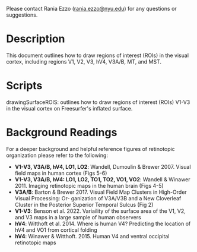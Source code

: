 Please contact Rania Ezzo (rania.ezzo@nyu.edu) for any questions or suggestions.

# Description
This document outlines how to draw regions of interest (ROIs) in the visual cortex, including regions V1, V2, V3, hV4, V3A/B, MT, and MST.

# Scripts
drawingSurfaceROIS: outlines how to draw regions of interest (ROIs) V1-V3 in the visual cortex on Freesurfer's inflated surface.


# Background Readings
For a deeper background and helpful reference figures of retinotopic organization please refer to the following:

- **V1-V3, V3A/B, hV4, LO1, LO2**: Wandell, Dumoulin & Brewer 2007. Visual field maps in human cortex (Figs 5-6)
- **V1-V3, V3A/B, hV4: LO1, LO2, TO1, TO2, VO1, VO2**: Wandell & Winawer 2011. Imaging retinotopic maps in the human brain (Figs 4-5)
- **V3A/B**: Barton & Brewer 2017. Visual Field Map Clusters in High-Order Visual Processing: Or- ganization of V3A/V3B and a New Cloverleaf Cluster in the Posterior Superior Temporal Sulcus (Fig 2)
- **V1-V3**: Benson et al. 2022. Variaility of the surface area of the V1, V2, and V3 maps in a large sample of human observers
- **hV4**: Witthoft et al. 2014. Where is human V4? Predicting the location of hV4 and VO1 from cortical folding
- **hV4**: Winawer & Witthoft. 2015. Human V4 and ventral occipital retinotopic maps

